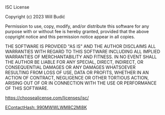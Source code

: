 ISC License

Copyright (c) 2023 Will Budić

Permission to use, copy, modify, and/or distribute this software for any
purpose with or without fee is hereby granted, provided that the above
copyright notice and this permission notice appear in all copies.

THE SOFTWARE IS PROVIDED "AS IS" AND THE AUTHOR DISCLAIMS ALL WARRANTIES WITH
REGARD TO THIS SOFTWARE INCLUDING ALL IMPLIED WARRANTIES OF MERCHANTABILITY
AND FITNESS. IN NO EVENT SHALL THE AUTHOR BE LIABLE FOR ANY SPECIAL, DIRECT,
INDIRECT, OR CONSEQUENTIAL DAMAGES OR ANY DAMAGES WHATSOEVER RESULTING FROM
LOSS OF USE, DATA OR PROFITS, WHETHER IN AN ACTION OF CONTRACT, NEGLIGENCE OR
OTHER TORTIOUS ACTION, ARISING OUT OF OR IN CONNECTION WITH THE USE OR
PERFORMANCE OF THIS SOFTWARE.

https://choosealicense.com/licenses/isc/


[EContactHash: 990MWWLWM8C2MI8K](https://github.com/wbudic/PerlCNF/blob/master/EContactHash.md)
